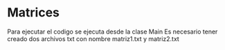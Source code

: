 # Matrices
Para ejecutar el codigo se ejecuta desde la clase Main
Es necesario tener creado dos archivos txt con nombre matriz1.txt y matriz2.txt
                                                            
